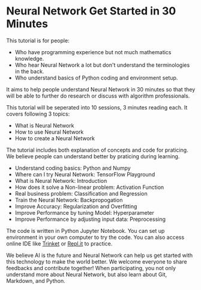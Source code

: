 # Neural Network Get Started in 30 Minutes
This tutorial is for people:
* Who have programming experience but not much mathematics knowledge. 
* Who hear Neural Network a lot but don't understand the terminologies in the back.
* Who understand basics of Python coding and environment setup.

It aims to help people understand Neural Network in 30 minutes so that they will be able to further do research or discuss with algorithm professionals. 

This tutorial will be seperated into 10 sessions, 3 minutes reading each. It covers following 3 topics:
* What is Neural Network
* How to use Neural Network
* How to create a Neural Network 

The tutorial includes both explanation of concepts and code for praticing. We believe people can understand better by praticing during learning. 
* Understand coding basics: Python and Numpy
* Where can I try Neural Network: TensorFlow Playground
* What is Neural Network: Introduction
* How does it solve a Non-linear problem: Activation Function
* Real business problem: Classification and Regression
* Train the Neural Network: Backpropogation
* Improve Accuracy: Regularization and Overfitting
* Improve Performance by tuning Model: Hyperparameter
* Improve Performance by adjusting input data: Preprocessing

The code is written in Python Jupyter Notebook. You can set up environment in your own computer to try the code. You can also access online IDE like [Trinket](https://trinket.io/library/trinkets/create?lang=python3) or [Repl.it](https://repl.it) to practice.

We believe AI is the future and Neural Network can help us get started with this technology to make the world better. We welcome everyone to share feedbacks and contribute together! When participating, you not only understand more about Neural Network, but also learn about Git, Markdown, and Python.
